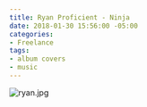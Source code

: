 ```yaml
---
title: Ryan Proficient - Ninja
date: 2018-01-30 15:56:00 -05:00
categories:
- Freelance
tags:
- album covers
- music
---
```


![ryan.jpg](/uploads/ryan.jpg)